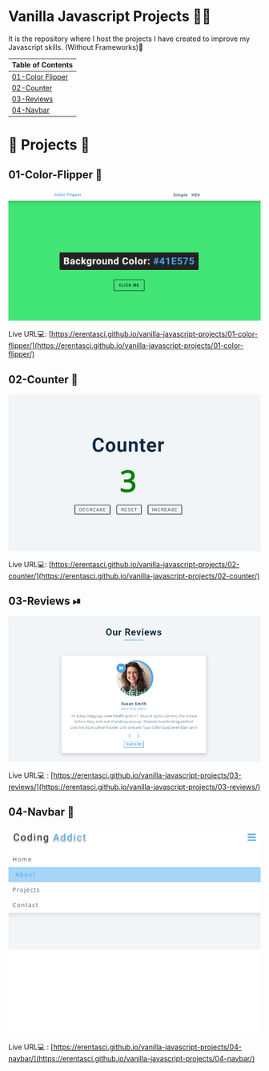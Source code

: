 # Vanilla Javascript Projects 🤩🥳 

It is the repository where I host the projects I have created to improve my Javascript skills. (Without Frameworks)👾


| Table of Contents                          |
| ------------------------------------------ |
| [01-Color Flipper](#01-color-flipper)      |
| [02-Counter](#02-counter)                  |
| [03-Reviews](#03-reviews)                  |
| [04-Navbar](#04-navbar)                    |




# 📌 Projects 📌 

## 01-Color-Flipper 🌈
![screenshot](./01-color-flipper/img/screenshot.png)

Live URL💻: [https://erentasci.github.io/vanilla-javascript-projects/01-color-flipper/](https://erentasci.github.io/vanilla-javascript-projects/01-color-flipper/)


## 02-Counter 🔧
![screenshot](./02-counter/img/screenshot.png)

Live URL💻: [https://erentasci.github.io/vanilla-javascript-projects/02-counter/](https://erentasci.github.io/vanilla-javascript-projects/02-counter/)


## 03-Reviews ⏯
![screenshot](./03-reviews/img/screenshot.png)

Live URL💻 : [https://erentasci.github.io/vanilla-javascript-projects/03-reviews/](https://erentasci.github.io/vanilla-javascript-projects/03-reviews/)

## 04-Navbar 📃
![screenshot](./04-navbar/img/screenshot.png)

Live URL💻 : [https://erentasci.github.io/vanilla-javascript-projects/04-navbar/](https://erentasci.github.io/vanilla-javascript-projects/04-navbar/)
